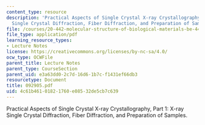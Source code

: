 ```yaml
---
content_type: resource
description: 'Practical Aspects of Single Crystal X-ray Crystallography, Part 1: X-ray
  Single Crystal Diffraction, Fiber Diffraction, and Preparation of Samples.'
file: /courses/20-442-molecular-structure-of-biological-materials-be-442-fall-2005/4c61b46101821760e08532de5cb7c639_092905.pdf
file_type: application/pdf
learning_resource_types:
- Lecture Notes
license: https://creativecommons.org/licenses/by-nc-sa/4.0/
ocw_type: OCWFile
parent_title: Lecture Notes
parent_type: CourseSection
parent_uid: e3a63dd0-2c7d-16d6-1b7c-f1431ef66db3
resourcetype: Document
title: 092905.pdf
uid: 4c61b461-0182-1760-e085-32de5cb7c639
---
```

Practical Aspects of Single Crystal X-ray Crystallography, Part 1: X-ray Single Crystal Diffraction, Fiber Diffraction, and Preparation of Samples.